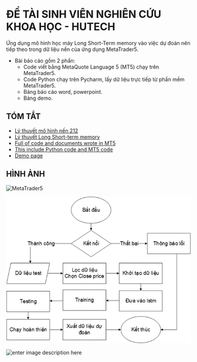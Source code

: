 # ĐỀ TÀI SINH VIÊN NGHIÊN CỨU KHOA HỌC - HUTECH

Ứng dụng mô hình học máy Long Short-Term memory vào việc dự đoán nên tiếp theo trong dữ liệu nến của ứng dụng MetaTrader5.
- Bài báo cáo gồm 2 phần:
	- Code viết bằng MetaQuote Language 5 (MT5) chạy trên MetaTrader5.
	- Code Python chạy trên Pycharm, lấy dữ liệu trực tiếp từ phần mềm MetaTrader5.
	- Bảng báo cáo word, powerpoint.
	- Bảng demo.

## TÓM TẮT
- [Lý thuyết mô hình nến 212](https://www.forexfactory.com/thread/456520-212-candle-pattern)
- [Lý thuyết Long Short-term memory](https://vi.wikipedia.org/wiki/B%E1%BB%99_nh%E1%BB%9B_d%C3%A0i-ng%E1%BA%AFn_h%E1%BA%A1n)
- [Full of code and documents wrote in MT5](https://github.com/OrangeFoxie/DO-AN-TONG-HOP.git)
- [This include Python code and MT5 code](https://github.com/OrangeFoxie/NGHIEN-CUU-KHOA-HOC-SV.git)
- [Demo page](https://colab.research.google.com/drive/1N39Gon665zFVRZf3FAPfAogrh8PpWI2j)

## HÌNH ẢNH
![MetaTrader5](https://lh4.googleusercontent.com/zuitjjp8h_zpmsuG1QxthYK6jU8fmArcb9XCPRGsODjpp0RPMYNsVGf3GuZQhLaHRGK2hjMlMslG5HZql75mjqNdq2VC5PkCncwUxDW_IX0vE62_8r5Fy0DPSUloeve6C6Z7xJr8)

![How to work of this code](https://github.com/OrangeFoxie/NGHIEN-CUU-KHOA-HOC-SV/blob/master/Thuy%E1%BA%BFt%20tr%C3%ACnh/img/LSTM-cachthuchoatdong.png)

![enter image description here](https://raw.githubusercontent.com/OrangeFoxie/DO-AN-TONG-HOP/master/Poster/Candle%20tick%20-%20MQL5/Poster/Project%20poster%2004.png)
